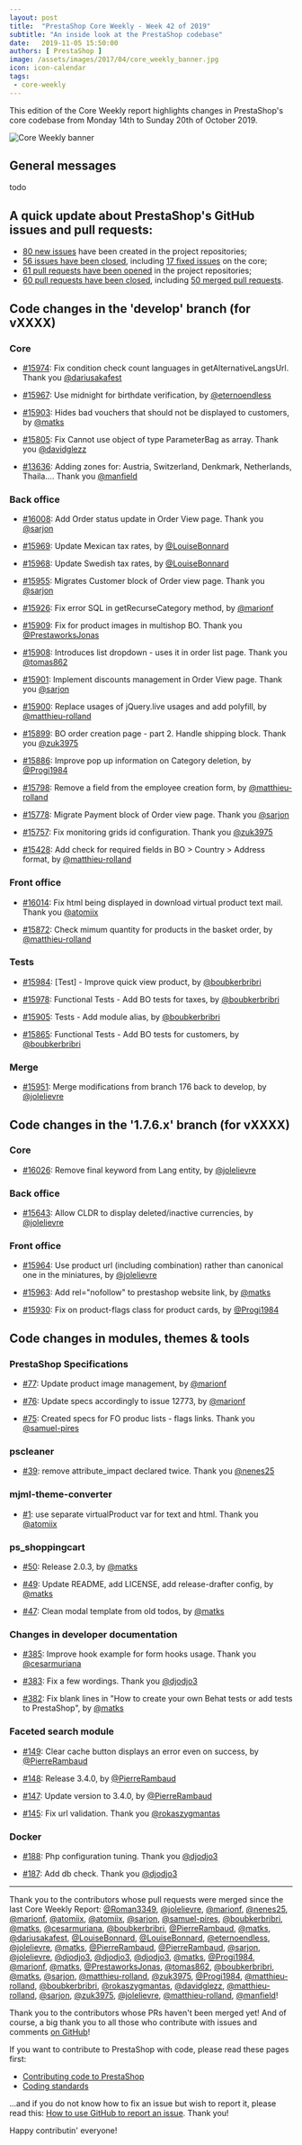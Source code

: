 ```yaml
---
layout: post
title:  "PrestaShop Core Weekly - Week 42 of 2019"
subtitle: "An inside look at the PrestaShop codebase"
date:   2019-11-05 15:50:00
authors: [ PrestaShop ]
image: /assets/images/2017/04/core_weekly_banner.jpg
icon: icon-calendar
tags:
 - core-weekly
---
```


This edition of the Core Weekly report highlights changes in PrestaShop's core codebase from Monday 14th to Sunday 20th of October 2019.

![Core Weekly banner](/assets/images/2018/12/banner-core-weekly.jpg)

## General messages

todo


## A quick update about PrestaShop's GitHub issues and pull requests:

- [80 new issues](https://github.com/search?q=org%3APrestaShop+is%3Apublic++-repo%3Aprestashop%2Fprestashop.github.io++is%3Aissue+created%3A2019-10-14..2019-10-20) have been created in the project repositories;
- [56 issues have been closed](https://github.com/search?q=org%3APrestaShop+is%3Apublic++-repo%3Aprestashop%2Fprestashop.github.io++is%3Aissue+closed%3A2019-10-14..2019-10-20), including [17 fixed issues](https://github.com/search?q=org%3APrestaShop+is%3Apublic++-repo%3Aprestashop%2Fprestashop.github.io++is%3Aissue+label%3Afixed+closed%3A2019-10-14..2019-10-20) on the core;
- [61 pull requests have been opened](https://github.com/search?q=org%3APrestaShop+is%3Apublic++-repo%3Aprestashop%2Fprestashop.github.io++is%3Apr+created%3A2019-10-14..2019-10-20) in the project repositories;
- [60 pull requests have been closed](https://github.com/search?q=org%3APrestaShop+is%3Apublic++-repo%3Aprestashop%2Fprestashop.github.io++is%3Apr+closed%3A2019-10-14..2019-10-20), including [50 merged pull requests](https://github.com/search?q=org%3APrestaShop+is%3Apublic++-repo%3Aprestashop%2Fprestashop.github.io++is%3Apr+merged%3A2019-10-14..2019-10-20).
        

## Code changes in the 'develop' branch (for vXXXX)

### Core

* [#15974](https://github.com/PrestaShop/PrestaShop/pull/15974): Fix condition check count languages in getAlternativeLangsUrl. Thank you [@dariusakafest](https://github.com/dariusakafest)

* [#15967](https://github.com/PrestaShop/PrestaShop/pull/15967): Use midnight for birthdate verification, by [@eternoendless](https://github.com/eternoendless)

* [#15903](https://github.com/PrestaShop/PrestaShop/pull/15903): Hides bad vouchers that should not be displayed to customers, by [@matks](https://github.com/matks)

* [#15805](https://github.com/PrestaShop/PrestaShop/pull/15805): Fix Cannot use object of type ParameterBag as array. Thank you [@davidglezz](https://github.com/davidglezz)

* [#13636](https://github.com/PrestaShop/PrestaShop/pull/13636): Adding zones for: Austria, Switzerland, Denkmark, Netherlands, Thaila…. Thank you [@manfield](https://github.com/manfield)

### Back office

* [#16008](https://github.com/PrestaShop/PrestaShop/pull/16008): Add Order status update in Order View page. Thank you [@sarjon](https://github.com/sarjon)

* [#15969](https://github.com/PrestaShop/PrestaShop/pull/15969): Update Mexican tax rates, by [@LouiseBonnard](https://github.com/LouiseBonnard)

* [#15968](https://github.com/PrestaShop/PrestaShop/pull/15968): Update Swedish tax rates, by [@LouiseBonnard](https://github.com/LouiseBonnard)

* [#15955](https://github.com/PrestaShop/PrestaShop/pull/15955): Migrates Customer block of Order view page. Thank you [@sarjon](https://github.com/sarjon)

* [#15926](https://github.com/PrestaShop/PrestaShop/pull/15926): Fix error SQL in getRecurseCategory method, by [@marionf](https://github.com/marionf)

* [#15909](https://github.com/PrestaShop/PrestaShop/pull/15909): Fix for product images in multishop BO. Thank you [@PrestaworksJonas](https://github.com/PrestaworksJonas)

* [#15908](https://github.com/PrestaShop/PrestaShop/pull/15908): Introduces list dropdown - uses it in order list page. Thank you [@tomas862](https://github.com/tomas862)

* [#15901](https://github.com/PrestaShop/PrestaShop/pull/15901): Implement discounts management in Order View page. Thank you [@sarjon](https://github.com/sarjon)

* [#15900](https://github.com/PrestaShop/PrestaShop/pull/15900): Replace usages of jQuery.live usages and add polyfill, by [@matthieu-rolland](https://github.com/matthieu-rolland)

* [#15899](https://github.com/PrestaShop/PrestaShop/pull/15899): BO order creation page - part 2. Handle shipping block. Thank you [@zuk3975](https://github.com/zuk3975)

* [#15886](https://github.com/PrestaShop/PrestaShop/pull/15886): Improve pop up information on Category deletion, by [@Progi1984](https://github.com/Progi1984)

* [#15798](https://github.com/PrestaShop/PrestaShop/pull/15798): Remove a field from the employee creation form, by [@matthieu-rolland](https://github.com/matthieu-rolland)

* [#15778](https://github.com/PrestaShop/PrestaShop/pull/15778): Migrate Payment block of Order view page. Thank you [@sarjon](https://github.com/sarjon)

* [#15757](https://github.com/PrestaShop/PrestaShop/pull/15757): Fix monitoring grids id configuration. Thank you [@zuk3975](https://github.com/zuk3975)

* [#15428](https://github.com/PrestaShop/PrestaShop/pull/15428): Add check for required fields in BO > Country > Address format, by [@matthieu-rolland](https://github.com/matthieu-rolland)

### Front office

* [#16014](https://github.com/PrestaShop/PrestaShop/pull/16014): Fix html being displayed in download virtual product text mail. Thank you [@atomiix](https://github.com/atomiix)

* [#15872](https://github.com/PrestaShop/PrestaShop/pull/15872): Check mimum quantity for products in the basket order, by [@matthieu-rolland](https://github.com/matthieu-rolland)

### Tests

* [#15984](https://github.com/PrestaShop/PrestaShop/pull/15984): [Test] - Improve quick view product, by [@boubkerbribri](https://github.com/boubkerbribri)

* [#15978](https://github.com/PrestaShop/PrestaShop/pull/15978): Functional Tests - Add BO tests for  taxes, by [@boubkerbribri](https://github.com/boubkerbribri)

* [#15905](https://github.com/PrestaShop/PrestaShop/pull/15905): Tests - Add module alias, by [@boubkerbribri](https://github.com/boubkerbribri)

* [#15865](https://github.com/PrestaShop/PrestaShop/pull/15865): Functional Tests - Add BO tests for customers, by [@boubkerbribri](https://github.com/boubkerbribri)

### Merge

* [#15951](https://github.com/PrestaShop/PrestaShop/pull/15951): Merge modifications from branch 176 back to develop, by [@jolelievre](https://github.com/jolelievre)

## Code changes in the '1.7.6.x' branch (for vXXXX)

### Core

* [#16026](https://github.com/PrestaShop/PrestaShop/pull/16026): Remove final keyword from Lang entity, by [@jolelievre](https://github.com/jolelievre)

### Back office

* [#15643](https://github.com/PrestaShop/PrestaShop/pull/15643): Allow CLDR to display deleted/inactive currencies, by [@jolelievre](https://github.com/jolelievre)

### Front office

* [#15964](https://github.com/PrestaShop/PrestaShop/pull/15964): Use product url (including combination) rather than canonical one in the miniatures, by [@jolelievre](https://github.com/jolelievre)

* [#15963](https://github.com/PrestaShop/PrestaShop/pull/15963): Add rel="nofollow" to prestashop website link, by [@matks](https://github.com/matks)

* [#15930](https://github.com/PrestaShop/PrestaShop/pull/15930): Fix on product-flags class for product cards, by [@Progi1984](https://github.com/Progi1984)

## Code changes in modules, themes & tools

### PrestaShop Specifications

* [#77](https://github.com/PrestaShop/prestashop-specs/pull/77): Update product image management, by [@marionf](https://github.com/marionf)

* [#76](https://github.com/PrestaShop/prestashop-specs/pull/76): Update specs accordingly to issue 12773, by [@marionf](https://github.com/marionf)

* [#75](https://github.com/PrestaShop/prestashop-specs/pull/75): Created specs for FO produc lists - flags links. Thank you [@samuel-pires](https://github.com/samuel-pires)

### pscleaner

* [#39](https://github.com/PrestaShop/pscleaner/pull/39): remove attribute_impact declared twice. Thank you [@nenes25](https://github.com/nenes25)

### mjml-theme-converter

* [#1](https://github.com/PrestaShop/mjml-theme-converter/pull/1): use separate virtualProduct var for text and html. Thank you [@atomiix](https://github.com/atomiix)

### ps_shoppingcart

* [#50](https://github.com/PrestaShop/ps_shoppingcart/pull/50): Release 2.0.3, by [@matks](https://github.com/matks)

* [#49](https://github.com/PrestaShop/ps_shoppingcart/pull/49): Update README, add LICENSE, add release-drafter config, by [@matks](https://github.com/matks)

* [#47](https://github.com/PrestaShop/ps_shoppingcart/pull/47): Clean modal template from old todos, by [@matks](https://github.com/matks)

### Changes in developer documentation

* [#385](https://github.com/PrestaShop/docs/pull/385): Improve hook example for form hooks usage. Thank you [@cesarmuriana](https://github.com/cesarmuriana)

* [#383](https://github.com/PrestaShop/docs/pull/383): Fix a few wordings. Thank you [@djodjo3](https://github.com/djodjo3)

* [#382](https://github.com/PrestaShop/docs/pull/382): Fix blank lines in "How to create your own Behat tests or add tests to PrestaShop", by [@matks](https://github.com/matks)

### Faceted search module

* [#149](https://github.com/PrestaShop/ps_facetedsearch/pull/149): Clear cache button displays an error even on success, by [@PierreRambaud](https://github.com/PierreRambaud)

* [#148](https://github.com/PrestaShop/ps_facetedsearch/pull/148): Release 3.4.0, by [@PierreRambaud](https://github.com/PierreRambaud)

* [#147](https://github.com/PrestaShop/ps_facetedsearch/pull/147): Update version to 3.4.0, by [@PierreRambaud](https://github.com/PierreRambaud)

* [#145](https://github.com/PrestaShop/ps_facetedsearch/pull/145): Fix url validation. Thank you [@rokaszygmantas](https://github.com/rokaszygmantas)

### Docker

* [#188](https://github.com/PrestaShop/docker/pull/188): Php configuration tuning. Thank you [@djodjo3](https://github.com/djodjo3)

* [#187](https://github.com/PrestaShop/docker/pull/187): Add db check. Thank you [@djodjo3](https://github.com/djodjo3)

<hr />

Thank you to the contributors whose pull requests were merged since the last Core Weekly Report: [@Roman3349](https://github.com/Roman3349), [@jolelievre](https://github.com/jolelievre), [@marionf](https://github.com/marionf), [@nenes25](https://github.com/nenes25), [@marionf](https://github.com/marionf), [@atomiix](https://github.com/atomiix), [@atomiix](https://github.com/atomiix), [@sarjon](https://github.com/sarjon), [@samuel-pires](https://github.com/samuel-pires), [@boubkerbribri](https://github.com/boubkerbribri), [@matks](https://github.com/matks), [@cesarmuriana](https://github.com/cesarmuriana), [@boubkerbribri](https://github.com/boubkerbribri), [@PierreRambaud](https://github.com/PierreRambaud), [@matks](https://github.com/matks), [@dariusakafest](https://github.com/dariusakafest), [@LouiseBonnard](https://github.com/LouiseBonnard), [@LouiseBonnard](https://github.com/LouiseBonnard), [@eternoendless](https://github.com/eternoendless), [@jolelievre](https://github.com/jolelievre), [@matks](https://github.com/matks), [@PierreRambaud](https://github.com/PierreRambaud), [@PierreRambaud](https://github.com/PierreRambaud), [@sarjon](https://github.com/sarjon), [@jolelievre](https://github.com/jolelievre), [@djodjo3](https://github.com/djodjo3), [@djodjo3](https://github.com/djodjo3), [@djodjo3](https://github.com/djodjo3), [@matks](https://github.com/matks), [@Progi1984](https://github.com/Progi1984), [@marionf](https://github.com/marionf), [@matks](https://github.com/matks), [@PrestaworksJonas](https://github.com/PrestaworksJonas), [@tomas862](https://github.com/tomas862), [@boubkerbribri](https://github.com/boubkerbribri), [@matks](https://github.com/matks), [@sarjon](https://github.com/sarjon), [@matthieu-rolland](https://github.com/matthieu-rolland), [@zuk3975](https://github.com/zuk3975), [@Progi1984](https://github.com/Progi1984), [@matthieu-rolland](https://github.com/matthieu-rolland), [@boubkerbribri](https://github.com/boubkerbribri), [@rokaszygmantas](https://github.com/rokaszygmantas), [@davidglezz](https://github.com/davidglezz), [@matthieu-rolland](https://github.com/matthieu-rolland), [@sarjon](https://github.com/sarjon), [@zuk3975](https://github.com/zuk3975), [@jolelievre](https://github.com/jolelievre), [@matthieu-rolland](https://github.com/matthieu-rolland), [@manfield](https://github.com/manfield)!

Thank you to the contributors whose PRs haven't been merged yet! And of course, a big thank you to all those who contribute with issues and comments [on GitHub](https://github.com/PrestaShop/PrestaShop)!

If you want to contribute to PrestaShop with code, please read these pages first:

 * [Contributing code to PrestaShop](https://devdocs.prestashop.com/1.7/contribute/contribution-guidelines/)
 * [Coding standards](https://devdocs.prestashop.com/1.7/development/coding-standards/)

...and if you do not know how to fix an issue but wish to report it, please read this: [How to use GitHub to report an issue](https://devdocs.prestashop.com/1.7/contribute/contribute-reporting-issues/). Thank you!

Happy contributin' everyone!

